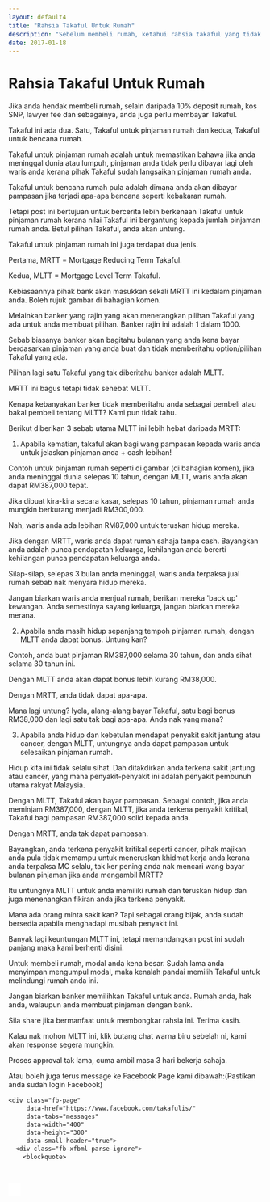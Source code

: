 ```yaml
---
layout: default4
title: "Rahsia Takaful Untuk Rumah"
description: "Sebelum membeli rumah, ketahui rahsia takaful yang tidak diberitahu oleh pihak bank."
date: 2017-01-18
---
```


# Rahsia Takaful Untuk Rumah

Jika anda hendak membeli rumah, selain daripada 10% deposit rumah, kos SNP, lawyer fee dan sebagainya, anda juga perlu membayar Takaful.

Takaful ini ada dua. Satu, Takaful untuk pinjaman rumah dan kedua, Takaful untuk bencana rumah.

Takaful untuk pinjaman rumah adalah untuk memastikan bahawa jika anda meninggal dunia atau lumpuh, pinjaman anda tidak perlu dibayar lagi oleh waris anda kerana pihak Takaful sudah langsaikan pinjaman rumah anda.

Takaful untuk bencana rumah pula adalah dimana anda akan dibayar pampasan jika terjadi apa-apa bencana seperti kebakaran rumah.

Tetapi post ini bertujuan untuk bercerita lebih berkenaan Takaful untuk pinjaman rumah kerana nilai Takaful ini bergantung kepada jumlah pinjaman rumah anda. Betul pilihan Takaful, anda akan untung.

Takaful untuk pinjaman rumah ini juga terdapat dua jenis. 

Pertama, MRTT = Mortgage Reducing Term Takaful. 

Kedua, MLTT = Mortgage Level Term Takaful.

Kebiasaannya pihak bank akan masukkan sekali MRTT ini kedalam pinjaman anda. Boleh rujuk gambar di bahagian komen. 

Melainkan banker yang rajin yang akan menerangkan pilihan Takaful yang ada untuk anda membuat pilihan. Banker rajin ini adalah 1 dalam 1000. 

Sebab biasanya banker akan bagitahu bulanan yang anda kena bayar berdasarkan pinjaman yang anda buat dan tidak memberitahu option/pilihan Takaful yang ada.

Pilihan lagi satu Takaful yang tak diberitahu banker adalah MLTT. 

MRTT ini bagus tetapi tidak sehebat MLTT. 

Kenapa kebanyakan banker tidak memberitahu anda sebagai pembeli atau bakal pembeli tentang MLTT? Kami pun tidak tahu.

Berikut diberikan 3 sebab utama MLTT ini lebih hebat daripada MRTT:

1) Apabila kematian, takaful akan bagi wang pampasan kepada waris anda untuk jelaskan pinjaman anda + cash lebihan!

Contoh untuk pinjaman rumah seperti di gambar (di bahagian komen), jika anda meninggal dunia selepas 10 tahun, dengan MLTT, waris anda akan dapat RM387,000 tepat. 

Jika dibuat kira-kira secara kasar, selepas 10 tahun, pinjaman rumah anda mungkin berkurang menjadi RM300,000. 

Nah, waris anda ada lebihan RM87,000 untuk teruskan hidup mereka. 

Jika dengan MRTT, waris anda dapat rumah sahaja tanpa cash. Bayangkan anda adalah punca pendapatan keluarga, kehilangan anda bererti kehilangan punca pendapatan keluarga anda. 

Silap-silap, selepas 3 bulan anda meninggal, waris anda terpaksa jual rumah sebab nak menyara hidup mereka. 

Jangan biarkan waris anda menjual rumah, berikan mereka 'back up' kewangan. Anda semestinya sayang keluarga, jangan biarkan mereka merana.

2) Apabila anda masih hidup sepanjang tempoh pinjaman rumah, dengan MLTT anda dapat bonus. Untung kan?

Contoh, anda buat pinjaman RM387,000 selama 30 tahun, dan anda sihat selama 30 tahun ini.

Dengan MLTT anda akan dapat bonus lebih kurang RM38,000. 

Dengan MRTT, anda tidak dapat apa-apa. 

Mana lagi untung? Iyela, alang-alang bayar Takaful, satu bagi bonus RM38,000 dan lagi satu tak bagi apa-apa. Anda nak yang mana?

3) Apabila anda hidup dan kebetulan mendapat penyakit sakit jantung atau cancer, dengan MLTT, untungnya anda dapat pampasan untuk selesaikan pinjaman rumah.

Hidup kita ini tidak selalu sihat. Dah ditakdirkan anda terkena sakit jantung atau cancer, yang mana penyakit-penyakit ini adalah penyakit pembunuh utama rakyat Malaysia.

Dengan MLTT, Takaful akan bayar pampasan. Sebagai contoh, jika anda meminjam RM387,000, dengan MLTT, jika anda terkena penyakit kritikal, Takaful bagi pampasan RM387,000 solid kepada anda. 

Dengan MRTT, anda tak dapat pampasan. 

Bayangkan, anda terkena penyakit kritikal seperti cancer, pihak majikan anda pula tidak memampu untuk meneruskan khidmat kerja anda kerana anda terpaksa MC selalu, tak ker pening anda nak mencari wang bayar bulanan pinjaman jika anda mengambil MRTT? 

Itu untungnya MLTT untuk anda memiliki rumah dan teruskan hidup dan juga menenangkan fikiran anda jika terkena penyakit. 

Mana ada orang minta sakit kan? Tapi sebagai orang bijak, anda sudah bersedia apabila menghadapi musibah penyakit ini.

Banyak lagi keuntungan MLTT ini, tetapi memandangkan post ini sudah panjang maka kami berhenti disini.

Untuk membeli rumah, modal anda kena besar. Sudah lama anda menyimpan mengumpul modal, maka kenalah pandai memilih Takaful untuk melindungi rumah anda ini. 

Jangan biarkan banker memilihkan Takaful untuk anda. Rumah anda, hak anda, walaupun anda membuat pinjaman dengan bank.

Sila share jika bermanfaat untuk membongkar rahsia ini. Terima kasih.

Kalau nak mohon MLTT ini, klik butang chat warna biru sebelah ni, kami akan response segera mungkin.

Proses approval tak lama, cuma ambil masa 3 hari bekerja sahaja. 

Atau boleh juga terus message ke Facebook Page kami dibawah:(Pastikan anda sudah login Facebook)

<script>
      window.fbAsyncInit = function() {
        FB.init({
          appId      : '95100348886',
          xfbml      : true,
          version    : 'v2.6'
        });
      };
 
      (function(d, s, id){
        var js, fjs = d.getElementsByTagName(s)[0];
        if (d.getElementById(id)) {return;}
        js = d.createElement(s); js.id = id;
        js.src = "//connect.facebook.net/en_US/sdk.js";
        fjs.parentNode.insertBefore(js, fjs);
      }(document, 'script', 'facebook-jssdk'));
    </script>
 
    <div class="fb-page" 
         data-href="https://www.facebook.com/takafulis/" 
         data-tabs="messages" 
         data-width="400" 
         data-height="300" 
         data-small-header="true">
      <div class="fb-xfbml-parse-ignore">
        <blockquote>
        </blockquote>
      </div>
      </div>
     
   <div class="socialbutton-wrapper">
        <a href="https://www.facebook.com/sharer/sharer.php?u=http://takafulis.com%2Fartikel%2Fmedikel-kad">
            <div class="socialbutton facebook" data-share-url="http://takafulis.com/artikel/medikel-kad">
               <p class="icon">
                    <img src="/images/iconfacebook.png" />
               </p>
            </div>
        </a>
    </div>
